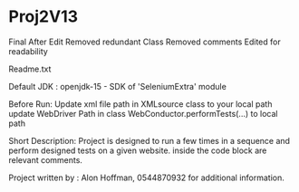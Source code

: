 # Proj2V13
Final After Edit
Removed redundant Class
Removed comments
Edited for readability

Readme.txt

Default JDK : 
openjdk-15 - SDK of 'SeleniumExtra' module

Before Run:
Update xml file path in XMLsource class to your local path
update WebDriver Path in class WebConductor.performTests(...) to local path

Short Description:
Project is designed to run a few times in a sequence and perform designed tests on a given website.
inside the code block are relevant comments.

Project written by : Alon Hoffman, 0544870932 for additional information.
